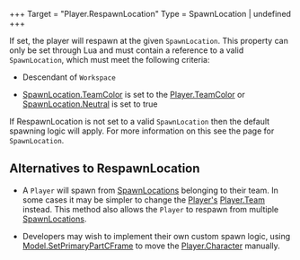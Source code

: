 +++
Target = "Player.RespawnLocation"
Type = SpawnLocation | undefined
+++

If set, the player will respawn at the given `SpawnLocation`. This property can only be set through Lua and must contain a reference to a valid `SpawnLocation`, which must meet the following criteria: - Descendant of `Workspace` - [SpawnLocation.TeamColor](https://developer.roblox.com/api-reference/property/SpawnLocation/TeamColor) is set to the [Player.TeamColor](https://developer.roblox.com/api-reference/property/Player/TeamColor) or [SpawnLocation.Neutral](https://developer.roblox.com/api-reference/property/SpawnLocation/Neutral) is set to trueIf RespawnLocation is not set to a valid `SpawnLocation` then the default spawning logic will apply. For more information on this see the page for `SpawnLocation`.## Alternatives to RespawnLocation - A `Player` will spawn from [SpawnLocations](https://developer.roblox.com/api-reference/class/SpawnLocation) belonging to their team. In some cases it may be simpler to change the [Player's](https://developer.roblox.com/api-reference/class/Player) [Player.Team](https://developer.roblox.com/api-reference/property/Player/Team) instead. This method also allows the `Player` to respawn from multiple [SpawnLocations](https://developer.roblox.com/api-reference/class/SpawnLocation). - Developers may wish to implement their own custom spawn logic, using [Model.SetPrimaryPartCFrame](https://developer.roblox.com/api-reference/function/Model/SetPrimaryPartCFrame) to move the [Player.Character](https://developer.roblox.com/api-reference/property/Player/Character) manually.